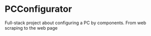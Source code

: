 # PCConfigurator
Full-stack project about configuring a PC by components. From web scraping to the web page
